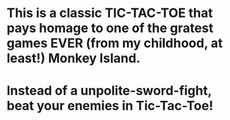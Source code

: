 # This is a classic TIC-TAC-TOE that pays homage to one of the gratest games EVER (from my childhood, at least!) Monkey Island.
# Instead of a unpolite-sword-fight, beat your enemies in Tic-Tac-Toe!
